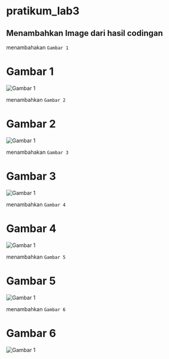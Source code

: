 # pratikum_lab3

## Menambahkan Image dari hasil codingan

menambahakan `Gambar 1`
# Gambar 1
![Gambar 1](pratikum_lab3/gambar1.png)


menambahkan `Gambar 2`
# Gambar 2
![Gambar 1](gambar2.png)


menambahakan `Gambar 3`
# Gambar 3
![Gambar 1](gambar3.png)


menambahkan `Gambar 4`
# Gambar 4
![Gambar 1](gambar4.png)


menambahkan `Gambar 5`
# Gambar 5
![Gambar 1](gambar5.png)


menambahkan `Gambar 6`
# Gambar 6
![Gambar 1](Full_hasil_tugas.png)